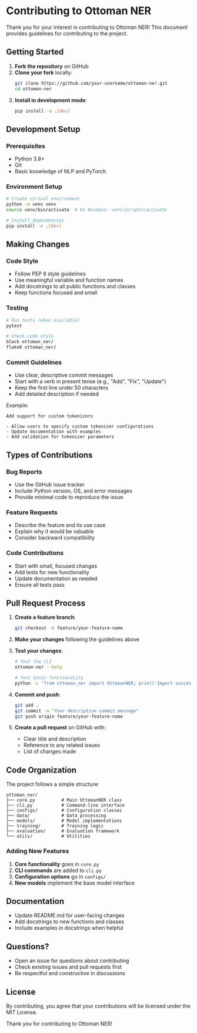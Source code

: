 # Contributing to Ottoman NER

Thank you for your interest in contributing to Ottoman NER! This document provides guidelines for contributing to the project.

## Getting Started

1. **Fork the repository** on GitHub
2. **Clone your fork** locally:
   ```bash
   git clone https://github.com/your-username/ottoman-ner.git
   cd ottoman-ner
   ```
3. **Install in development mode**:
   ```bash
   pip install -e .[dev]
   ```

## Development Setup

### Prerequisites
- Python 3.8+
- Git
- Basic knowledge of NLP and PyTorch

### Environment Setup
```bash
# Create virtual environment
python -m venv venv
source venv/bin/activate  # On Windows: venv\Scripts\activate

# Install dependencies
pip install -e .[dev]
```

## Making Changes

### Code Style
- Follow PEP 8 style guidelines
- Use meaningful variable and function names
- Add docstrings to all public functions and classes
- Keep functions focused and small

### Testing
```bash
# Run tests (when available)
pytest

# Check code style
black ottoman_ner/
flake8 ottoman_ner/
```

### Commit Guidelines
- Use clear, descriptive commit messages
- Start with a verb in present tense (e.g., "Add", "Fix", "Update")
- Keep the first line under 50 characters
- Add detailed description if needed

Example:
```
Add support for custom tokenizers

- Allow users to specify custom tokenizer configurations
- Update documentation with examples
- Add validation for tokenizer parameters
```

## Types of Contributions

### Bug Reports
- Use the GitHub issue tracker
- Include Python version, OS, and error messages
- Provide minimal code to reproduce the issue

### Feature Requests
- Describe the feature and its use case
- Explain why it would be valuable
- Consider backward compatibility

### Code Contributions
- Start with small, focused changes
- Add tests for new functionality
- Update documentation as needed
- Ensure all tests pass

## Pull Request Process

1. **Create a feature branch**:
   ```bash
   git checkout -b feature/your-feature-name
   ```

2. **Make your changes** following the guidelines above

3. **Test your changes**:
   ```bash
   # Test the CLI
   ottoman-ner --help
   
   # Test basic functionality
   python -c "from ottoman_ner import OttomanNER; print('Import successful')"
   ```

4. **Commit and push**:
   ```bash
   git add .
   git commit -m "Your descriptive commit message"
   git push origin feature/your-feature-name
   ```

5. **Create a pull request** on GitHub with:
   - Clear title and description
   - Reference to any related issues
   - List of changes made

## Code Organization

The project follows a simple structure:

```
ottoman_ner/
├── core.py          # Main OttomanNER class
├── cli.py           # Command-line interface
├── configs/         # Configuration classes
├── data/            # Data processing
├── models/          # Model implementations
├── training/        # Training logic
├── evaluation/      # Evaluation framework
└── utils/           # Utilities
```

### Adding New Features

1. **Core functionality** goes in `core.py`
2. **CLI commands** are added to `cli.py`
3. **Configuration options** go in `configs/`
4. **New models** implement the base model interface

## Documentation

- Update README.md for user-facing changes
- Add docstrings to new functions and classes
- Include examples in docstrings when helpful

## Questions?

- Open an issue for questions about contributing
- Check existing issues and pull requests first
- Be respectful and constructive in discussions

## License

By contributing, you agree that your contributions will be licensed under the MIT License.

Thank you for contributing to Ottoman NER!
